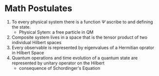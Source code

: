 # Math Postulates
1. To every physical system there is a function $\Psi$ ascribe to and defining the state.
	- Physical Sytem: a free particle in QM
2. Composite system lives in a space that is the tensor product of two individual Hilbert spaces
3. Every observable is represented by eigenvalues of a Hermitian oprator in Hilbert Space
4. Quantum operations and time evolution of a quantum state are represented by unitary operator on the Hilbert 
	- consequence of Schordinger's Equation